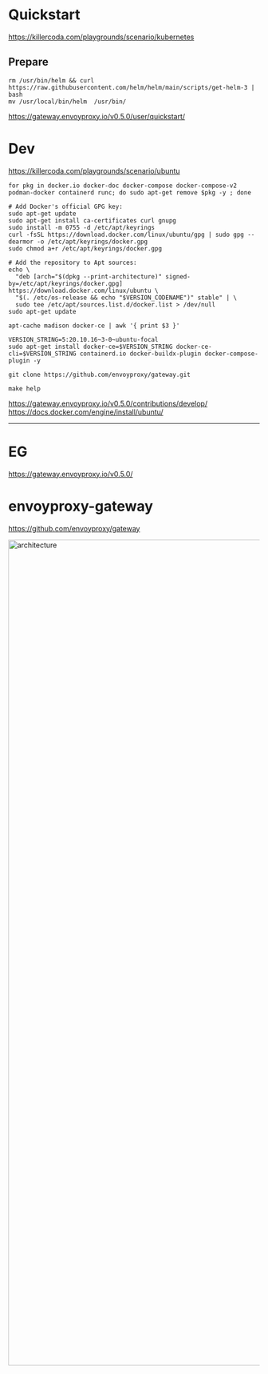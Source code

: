 # Quickstart

https://killercoda.com/playgrounds/scenario/kubernetes    

## Prepare

```
rm /usr/bin/helm && curl https://raw.githubusercontent.com/helm/helm/main/scripts/get-helm-3 | bash
mv /usr/local/bin/helm  /usr/bin/

```


https://gateway.envoyproxy.io/v0.5.0/user/quickstart/     



# Dev
https://killercoda.com/playgrounds/scenario/ubuntu    
 

```
for pkg in docker.io docker-doc docker-compose docker-compose-v2 podman-docker containerd runc; do sudo apt-get remove $pkg -y ; done

```

```
# Add Docker's official GPG key:
sudo apt-get update
sudo apt-get install ca-certificates curl gnupg
sudo install -m 0755 -d /etc/apt/keyrings
curl -fsSL https://download.docker.com/linux/ubuntu/gpg | sudo gpg --dearmor -o /etc/apt/keyrings/docker.gpg
sudo chmod a+r /etc/apt/keyrings/docker.gpg

# Add the repository to Apt sources:
echo \
  "deb [arch="$(dpkg --print-architecture)" signed-by=/etc/apt/keyrings/docker.gpg] https://download.docker.com/linux/ubuntu \
  "$(. /etc/os-release && echo "$VERSION_CODENAME")" stable" | \
  sudo tee /etc/apt/sources.list.d/docker.list > /dev/null
sudo apt-get update

```


```
apt-cache madison docker-ce | awk '{ print $3 }'
```

```
VERSION_STRING=5:20.10.16~3-0~ubuntu-focal
sudo apt-get install docker-ce=$VERSION_STRING docker-ce-cli=$VERSION_STRING containerd.io docker-buildx-plugin docker-compose-plugin -y

```

```
git clone https://github.com/envoyproxy/gateway.git
```

```
make help
```


https://gateway.envoyproxy.io/v0.5.0/contributions/develop/    
https://docs.docker.com/engine/install/ubuntu/     

---

# EG

https://gateway.envoyproxy.io/v0.5.0/    










# envoyproxy-gateway



https://github.com/envoyproxy/gateway   


<img width="1651" alt="architecture" src="https://user-images.githubusercontent.com/13954225/233783791-3ec49a88-b58c-4b59-a38f-f1b094a85a08.png">
